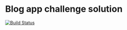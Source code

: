 Blog app challenge solution
==========================

[![Build Status](https://travis-ci.org/mpstaton/blog-app-mongoose.svg?branch=master)](https://travis-ci.org/mpstaton/blog-app-mongoose)
